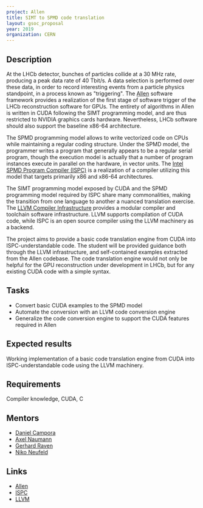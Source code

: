 ```yaml
---
project: Allen
title: SIMT to SPMD code translation
layout: gsoc_proposal
year: 2019
organization: CERN
---
```


## Description

At the LHCb detector, bunches of particles collide at a 30 MHz rate,
producing a peak data rate of 40 Tbit/s. A data selection is performed
over these data, in order to record interesting events from a particle
physics standpoint, in a process known as "triggering". The
[Allen](https://gitlab.cern.ch/lhcb-parallelization/Allen) software
framework provides a realization of the first stage of software trigger
of the LHCb reconstruction software for GPUs. The entirety of algorithms
in Allen is written in CUDA following the SIMT programming model, and
are thus restricted to NVIDIA graphics cards hardware. Nevertheless,
LHCb software should also support the baseline x86-64 architecture.

The SPMD programming model allows to write vectorized code on CPUs while
maintaining a regular coding structure. Under the SPMD model, the
programmer writes a program that generally appears to be a regular
serial program, though the execution model is actually that a number of
program instances execute in parallel on the hardware, in vector units.
The [Intel SPMD Program Compiler (ISPC)](https://ispc.github.io/) is a
realization of a compiler utilizing this model that targets primarily
x86 and x86-64 architectures.

The SIMT programming model exposed by CUDA and the SPMD programming
model required by ISPC share many commonalities, making the transition
from one language to another a nuanced translation exercise. The [LLVM
Compiler Infrastructure](https://llvm.org/) provides a modular compiler
and toolchain software infrastructure. LLVM supports compilation of CUDA
code, while ISPC is an open source compiler using the LLVM machinery as
a backend.

The project aims to provide a basic code translation engine from CUDA into
ISPC-understandable code. The student will be provided guidance both
through the LLVM infrastructure, and self-contained examples extracted
from the Allen codebase. The code translation engine would not only be helpful
for the GPU reconstruction under development in LHCb, but for any
existing CUDA code with a simple syntax.

## Tasks

- Convert basic CUDA examples to the SPMD model
- Automate the conversion with an LLVM code conversion engine
- Generalize the code conversion engine to support the CUDA features required in Allen

## Expected results
Working implementation of a basic code translation engine from CUDA into
ISPC-understandable code using the LLVM machinery.

## Requirements
Compiler knowledge, CUDA, C

## Mentors
  * [Daniel Campora](mailto:dcampora@cern.ch)
  * [Axel Naumann](mailto:axel.naumann@cern.ch)
  * [Gerhard Raven](mailto:gerhard.raven@nikhef.nl)
  * [Niko Neufeld](mailto:niko.neufeld@cern.ch)

## Links
  * [Allen](https://gitlab.cern.ch/lhcb-parallelization/Allen)
  * [ISPC](https://ispc.github.io/)
  * [LLVM](https://llvm.org/)
